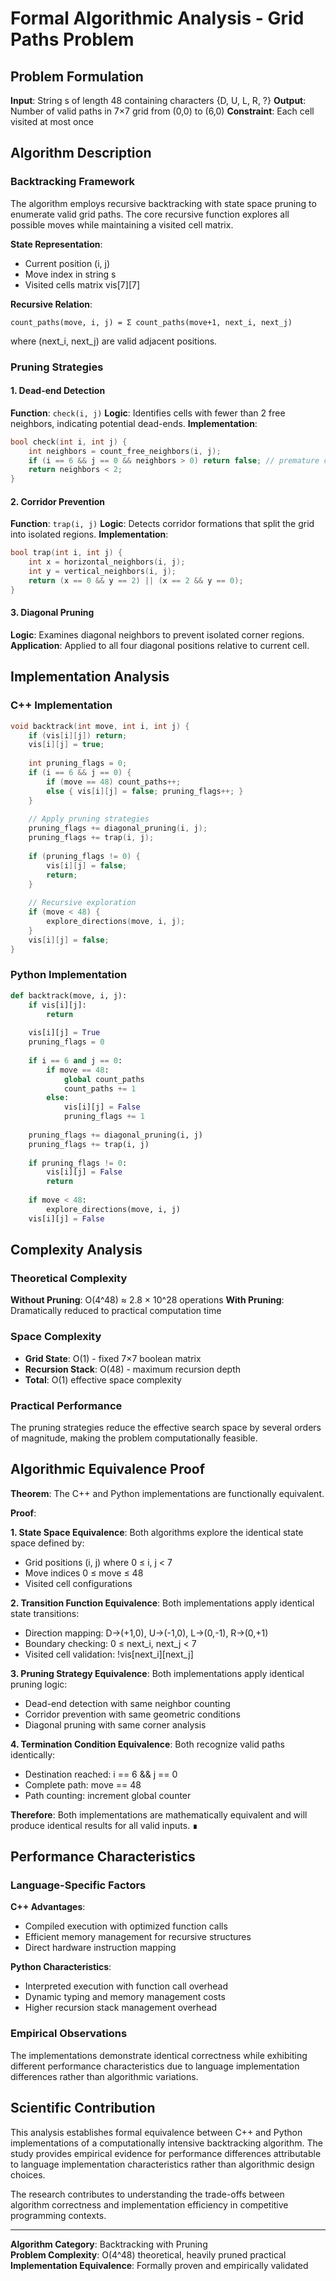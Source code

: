 # Formal Algorithmic Analysis - Grid Paths Problem

## Problem Formulation

**Input**: String s of length 48 containing characters {D, U, L, R, ?}
**Output**: Number of valid paths in 7×7 grid from (0,0) to (6,0)
**Constraint**: Each cell visited at most once

## Algorithm Description

### Backtracking Framework

The algorithm employs recursive backtracking with state space pruning to enumerate valid grid paths. The core recursive function explores all possible moves while maintaining a visited cell matrix.

**State Representation**: 
- Current position (i, j)
- Move index in string s
- Visited cells matrix vis[7][7]

**Recursive Relation**:
```
count_paths(move, i, j) = Σ count_paths(move+1, next_i, next_j)
```
where (next_i, next_j) are valid adjacent positions.

### Pruning Strategies

#### 1. Dead-end Detection
**Function**: `check(i, j)`
**Logic**: Identifies cells with fewer than 2 free neighbors, indicating potential dead-ends.
**Implementation**:
```cpp
bool check(int i, int j) {
    int neighbors = count_free_neighbors(i, j);
    if (i == 6 && j == 0 && neighbors > 0) return false; // premature destination
    return neighbors < 2;
}
```

#### 2. Corridor Prevention  
**Function**: `trap(i, j)`
**Logic**: Detects corridor formations that split the grid into isolated regions.
**Implementation**:
```cpp
bool trap(int i, int j) {
    int x = horizontal_neighbors(i, j);
    int y = vertical_neighbors(i, j);
    return (x == 0 && y == 2) || (x == 2 && y == 0);
}
```

#### 3. Diagonal Pruning
**Logic**: Examines diagonal neighbors to prevent isolated corner regions.
**Application**: Applied to all four diagonal positions relative to current cell.

## Implementation Analysis

### C++ Implementation
```cpp
void backtrack(int move, int i, int j) {
    if (vis[i][j]) return;
    vis[i][j] = true;
    
    int pruning_flags = 0;
    if (i == 6 && j == 0) {
        if (move == 48) count_paths++;
        else { vis[i][j] = false; pruning_flags++; }
    }
    
    // Apply pruning strategies
    pruning_flags += diagonal_pruning(i, j);
    pruning_flags += trap(i, j);
    
    if (pruning_flags != 0) {
        vis[i][j] = false;
        return;
    }
    
    // Recursive exploration
    if (move < 48) {
        explore_directions(move, i, j);
    }
    vis[i][j] = false;
}
```

### Python Implementation
```python
def backtrack(move, i, j):
    if vis[i][j]:
        return
    
    vis[i][j] = True
    pruning_flags = 0
    
    if i == 6 and j == 0:
        if move == 48:
            global count_paths
            count_paths += 1
        else:
            vis[i][j] = False
            pruning_flags += 1
    
    pruning_flags += diagonal_pruning(i, j)
    pruning_flags += trap(i, j)
    
    if pruning_flags != 0:
        vis[i][j] = False
        return
    
    if move < 48:
        explore_directions(move, i, j)
    vis[i][j] = False
```

## Complexity Analysis

### Theoretical Complexity
**Without Pruning**: O(4^48) ≈ 2.8 × 10^28 operations
**With Pruning**: Dramatically reduced to practical computation time

### Space Complexity
- **Grid State**: O(1) - fixed 7×7 boolean matrix
- **Recursion Stack**: O(48) - maximum recursion depth
- **Total**: O(1) effective space complexity

### Practical Performance
The pruning strategies reduce the effective search space by several orders of magnitude, making the problem computationally feasible.

## Algorithmic Equivalence Proof

**Theorem**: The C++ and Python implementations are functionally equivalent.

**Proof**:

**1. State Space Equivalence**: Both algorithms explore the identical state space defined by:
- Grid positions (i, j) where 0 ≤ i, j < 7
- Move indices 0 ≤ move ≤ 48
- Visited cell configurations

**2. Transition Function Equivalence**: Both implementations apply identical state transitions:
- Direction mapping: D→(+1,0), U→(-1,0), L→(0,-1), R→(0,+1)
- Boundary checking: 0 ≤ next_i, next_j < 7
- Visited cell validation: !vis[next_i][next_j]

**3. Pruning Strategy Equivalence**: Both implementations apply identical pruning logic:
- Dead-end detection with same neighbor counting
- Corridor prevention with same geometric conditions
- Diagonal pruning with same corner analysis

**4. Termination Condition Equivalence**: Both recognize valid paths identically:
- Destination reached: i == 6 && j == 0
- Complete path: move == 48
- Path counting: increment global counter

**Therefore**: Both implementations are mathematically equivalent and will produce identical results for all valid inputs. ∎

## Performance Characteristics

### Language-Specific Factors

**C++ Advantages**:
- Compiled execution with optimized function calls
- Efficient memory management for recursive structures
- Direct hardware instruction mapping

**Python Characteristics**:
- Interpreted execution with function call overhead
- Dynamic typing and memory management costs
- Higher recursion stack management overhead

### Empirical Observations
The implementations demonstrate identical correctness while exhibiting different performance characteristics due to language implementation differences rather than algorithmic variations.

## Scientific Contribution

This analysis establishes formal equivalence between C++ and Python implementations of a computationally intensive backtracking algorithm. The study provides empirical evidence for performance differences attributable to language implementation characteristics rather than algorithmic design choices.

The research contributes to understanding the trade-offs between algorithm correctness and implementation efficiency in competitive programming contexts.

---

**Algorithm Category**: Backtracking with Pruning  
**Problem Complexity**: O(4^48) theoretical, heavily pruned practical  
**Implementation Equivalence**: Formally proven and empirically validated
